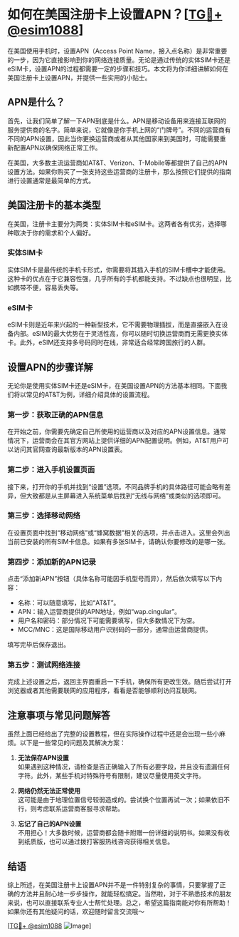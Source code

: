 # 如何在美国注册卡上设置APN？[[TG💪+ @esim1088](https://t.me/s/esim1088)]

在美国使用手机时，设置APN（Access Point Name，接入点名称）是非常重要的一步，因为它直接影响到你的网络连接质量。无论是通过传统的实体SIM卡还是eSIM卡，设置APN的过程都需要一定的步骤和技巧。本文将为你详细讲解如何在美国注册卡上设置APN，并提供一些实用的小贴士。

## APN是什么？

首先，让我们简单了解一下APN到底是什么。APN是移动设备用来连接互联网的服务提供商的名字。简单来说，它就像是你手机上网的“门牌号”。不同的运营商有不同的APN设置，因此当你更换运营商或者从其他国家来到美国时，可能需要重新配置APN以确保网络正常工作。

在美国，大多数主流运营商如AT&T、Verizon、T-Mobile等都提供了自己的APN设置方法。如果你购买了一张支持这些运营商的注册卡，那么按照它们提供的指南进行设置通常是最简单的方式。

## 美国注册卡的基本类型

在美国，注册卡主要分为两类：实体SIM卡和eSIM卡。这两者各有优劣，选择哪种取决于你的需求和个人偏好。

### 实体SIM卡

实体SIM卡是最传统的手机卡形式，你需要将其插入手机的SIM卡槽中才能使用。这种卡的优点在于它兼容性强，几乎所有的手机都能支持。不过缺点也很明显，比如携带不便，容易丢失等。

### eSIM卡

eSIM卡则是近年来兴起的一种新型技术，它不需要物理插拔，而是直接嵌入在设备内部。eSIM的最大优势在于灵活性高，你可以随时切换运营商而无需更换实体卡。此外，eSIM还支持多号码同时在线，非常适合经常跨国旅行的人群。

## 设置APN的步骤详解

无论你是使用实体SIM卡还是eSIM卡，在美国设置APN的方法基本相同。下面我们将以常见的AT&T为例，详细介绍具体的设置流程。

### 第一步：获取正确的APN信息

在开始之前，你需要先确定自己所使用的运营商以及对应的APN设置信息。通常情况下，运营商会在其官方网站上提供详细的APN配置说明。例如，AT&T用户可以访问其官网查询最新版本的APN设置表。

### 第二步：进入手机设置页面

接下来，打开你的手机并找到“设置”选项。不同品牌手机的具体路径可能会略有差异，但大致都是从主屏幕进入系统菜单后找到“无线与网络”或类似的选项即可。

### 第三步：选择移动网络

在设置页面中找到“移动网络”或“蜂窝数据”相关的选项，并点击进入。这里会列出当前已安装的所有SIM卡信息。如果有多张SIM卡，请确认你要修改的是哪一张。

### 第四步：添加新的APN记录

点击“添加新APN”按钮（具体名称可能因手机型号而异），然后依次填写以下内容：
- 名称：可以随意填写，比如“AT&T”。
- APN：输入运营商提供的APN地址，例如“wap.cingular”。
- 用户名和密码：部分情况下可能需要填写，但大多数情况下为空。
- MCC/MNC：这是国际移动用户识别码的一部分，通常由运营商提供。

填写完毕后保存退出。

### 第五步：测试网络连接

完成上述设置之后，返回主界面重启一下手机，确保所有更改生效。随后尝试打开浏览器或者其他需要联网的应用程序，看看是否能够顺利访问互联网。

## 注意事项与常见问题解答

虽然上面已经给出了完整的设置教程，但在实际操作过程中还是会出现一些小麻烦。以下是一些常见的问题及其解决方案：

1. **无法保存APN设置**  
   如果遇到这种情况，请检查是否正确输入了所有必要字段，并且没有遗漏任何字符。此外，某些手机对特殊符号有限制，建议尽量使用英文字符。

2. **网络仍然无法正常使用**  
   这可能是由于地理位置信号较弱造成的。尝试换个位置再试一次；如果依旧不行，则考虑联系运营商客服寻求帮助。

3. **忘记了自己的APN设置**  
   不用担心！大多数时候，运营商都会随卡附赠一份详细的说明书。如果没有收到纸质版，也可以通过拨打客服热线咨询获得相关信息。

## 结语

综上所述，在美国注册卡上设置APN并不是一件特别复杂的事情，只要掌握了正确的方法并且耐心地一步步操作，就能轻松搞定。当然啦，对于不熟悉技术的朋友来说，也可以直接联系专业人士帮忙处理。总之，希望这篇指南能对你有所帮助！如果你还有其他疑问的话，欢迎随时留言交流哦～ 

[[TG💪+ @esim1088](https://t.me/s/esim1088) ![Image](https://i.postimg.cc/4NQfJmqS/Snipaste-2025-05-13-00-14-12.png)]